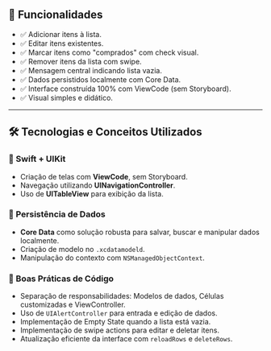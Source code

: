 ## 🚀 Funcionalidades

- ✅ Adicionar itens à lista.
- ✅ Editar itens existentes.
- ✅ Marcar itens como "comprados" com check visual.
- ✅ Remover itens da lista com swipe.
- ✅ Mensagem central indicando lista vazia.
- ✅ Dados persistidos localmente com Core Data.
- ✅ Interface construída 100% com ViewCode (sem Storyboard).
- ✅ Visual simples e didático.

---

## 🛠 Tecnologias e Conceitos Utilizados

### 🔹 Swift + UIKit
- Criação de telas com **ViewCode**, sem Storyboard.
- Navegação utilizando **UINavigationController**.
- Uso de **UITableView** para exibição da lista.

### 🔹 Persistência de Dados
- **Core Data** como solução robusta para salvar, buscar e manipular dados localmente.
- Criação de modelo no `.xcdatamodeld`.
- Manipulação do contexto com `NSManagedObjectContext`.

### 🔹 Boas Práticas de Código
- Separação de responsabilidades: Modelos de dados, Células customizadas e ViewController.
- Uso de `UIAlertController` para entrada e edição de dados.
- Implementação de Empty State quando a lista está vazia.
- Implementação de swipe actions para editar e deletar itens.
- Atualização eficiente da interface com `reloadRows` e `deleteRows`.
